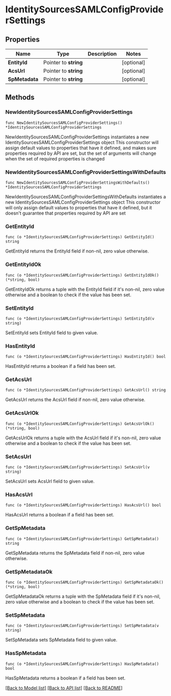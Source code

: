 # IdentitySourcesSAMLConfigProviderSettings

## Properties

Name | Type | Description | Notes
------------ | ------------- | ------------- | -------------
**EntityId** | Pointer to **string** |  | [optional] 
**AcsUrl** | Pointer to **string** |  | [optional] 
**SpMetadata** | Pointer to **string** |  | [optional] 

## Methods

### NewIdentitySourcesSAMLConfigProviderSettings

`func NewIdentitySourcesSAMLConfigProviderSettings() *IdentitySourcesSAMLConfigProviderSettings`

NewIdentitySourcesSAMLConfigProviderSettings instantiates a new IdentitySourcesSAMLConfigProviderSettings object
This constructor will assign default values to properties that have it defined,
and makes sure properties required by API are set, but the set of arguments
will change when the set of required properties is changed

### NewIdentitySourcesSAMLConfigProviderSettingsWithDefaults

`func NewIdentitySourcesSAMLConfigProviderSettingsWithDefaults() *IdentitySourcesSAMLConfigProviderSettings`

NewIdentitySourcesSAMLConfigProviderSettingsWithDefaults instantiates a new IdentitySourcesSAMLConfigProviderSettings object
This constructor will only assign default values to properties that have it defined,
but it doesn't guarantee that properties required by API are set

### GetEntityId

`func (o *IdentitySourcesSAMLConfigProviderSettings) GetEntityId() string`

GetEntityId returns the EntityId field if non-nil, zero value otherwise.

### GetEntityIdOk

`func (o *IdentitySourcesSAMLConfigProviderSettings) GetEntityIdOk() (*string, bool)`

GetEntityIdOk returns a tuple with the EntityId field if it's non-nil, zero value otherwise
and a boolean to check if the value has been set.

### SetEntityId

`func (o *IdentitySourcesSAMLConfigProviderSettings) SetEntityId(v string)`

SetEntityId sets EntityId field to given value.

### HasEntityId

`func (o *IdentitySourcesSAMLConfigProviderSettings) HasEntityId() bool`

HasEntityId returns a boolean if a field has been set.

### GetAcsUrl

`func (o *IdentitySourcesSAMLConfigProviderSettings) GetAcsUrl() string`

GetAcsUrl returns the AcsUrl field if non-nil, zero value otherwise.

### GetAcsUrlOk

`func (o *IdentitySourcesSAMLConfigProviderSettings) GetAcsUrlOk() (*string, bool)`

GetAcsUrlOk returns a tuple with the AcsUrl field if it's non-nil, zero value otherwise
and a boolean to check if the value has been set.

### SetAcsUrl

`func (o *IdentitySourcesSAMLConfigProviderSettings) SetAcsUrl(v string)`

SetAcsUrl sets AcsUrl field to given value.

### HasAcsUrl

`func (o *IdentitySourcesSAMLConfigProviderSettings) HasAcsUrl() bool`

HasAcsUrl returns a boolean if a field has been set.

### GetSpMetadata

`func (o *IdentitySourcesSAMLConfigProviderSettings) GetSpMetadata() string`

GetSpMetadata returns the SpMetadata field if non-nil, zero value otherwise.

### GetSpMetadataOk

`func (o *IdentitySourcesSAMLConfigProviderSettings) GetSpMetadataOk() (*string, bool)`

GetSpMetadataOk returns a tuple with the SpMetadata field if it's non-nil, zero value otherwise
and a boolean to check if the value has been set.

### SetSpMetadata

`func (o *IdentitySourcesSAMLConfigProviderSettings) SetSpMetadata(v string)`

SetSpMetadata sets SpMetadata field to given value.

### HasSpMetadata

`func (o *IdentitySourcesSAMLConfigProviderSettings) HasSpMetadata() bool`

HasSpMetadata returns a boolean if a field has been set.


[[Back to Model list]](../README.md#documentation-for-models) [[Back to API list]](../README.md#documentation-for-api-endpoints) [[Back to README]](../README.md)


